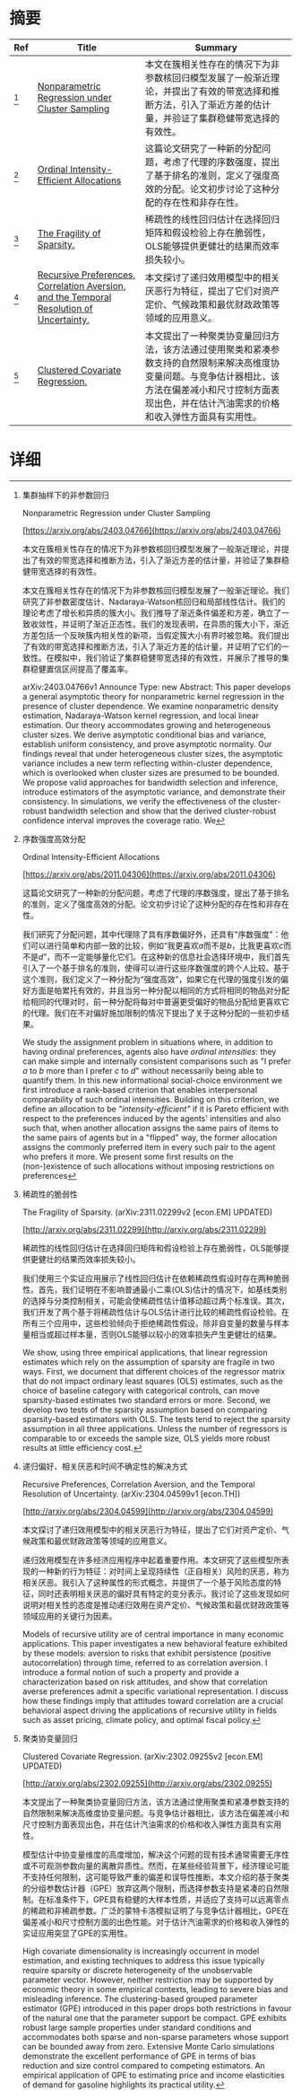 # 摘要

| Ref | Title | Summary |
| --- | --- | --- |
| [^1] | [Nonparametric Regression under Cluster Sampling](https://arxiv.org/abs/2403.04766) | 本文在簇相关性存在的情况下为非参数核回归模型发展了一般渐近理论，并提出了有效的带宽选择和推断方法，引入了渐近方差的估计量，并验证了集群稳健带宽选择的有效性。 |
| [^2] | [Ordinal Intensity-Efficient Allocations](https://arxiv.org/abs/2011.04306) | 这篇论文研究了一种新的分配问题，考虑了代理的序数强度，提出了基于排名的准则，定义了强度高效的分配。论文初步讨论了这种分配的存在性和非存在性。 |
| [^3] | [The Fragility of Sparsity.](http://arxiv.org/abs/2311.02299) | 稀疏性的线性回归估计在选择回归矩阵和假设检验上存在脆弱性，OLS能够提供更健壮的结果而效率损失较小。 |
| [^4] | [Recursive Preferences, Correlation Aversion, and the Temporal Resolution of Uncertainty.](http://arxiv.org/abs/2304.04599) | 本文探讨了递归效用模型中的相关厌恶行为特征，提出了它们对资产定价、气候政策和最优财政政策等领域的应用意义。 |
| [^5] | [Clustered Covariate Regression.](http://arxiv.org/abs/2302.09255) | 本文提出了一种聚类协变量回归方法，该方法通过使用聚类和紧凑参数支持的自然限制来解决高维度协变量问题。与竞争估计器相比，该方法在偏差减小和尺寸控制方面表现出色，并在估计汽油需求的价格和收入弹性方面具有实用性。 |

# 详细

[^1]: 集群抽样下的非参数回归

    Nonparametric Regression under Cluster Sampling

    [https://arxiv.org/abs/2403.04766](https://arxiv.org/abs/2403.04766)

    本文在簇相关性存在的情况下为非参数核回归模型发展了一般渐近理论，并提出了有效的带宽选择和推断方法，引入了渐近方差的估计量，并验证了集群稳健带宽选择的有效性。

    

    本文在簇相关性存在的情况下为非参数核回归模型发展了一般渐近理论。我们研究了非参数密度估计、Nadaraya-Watson核回归和局部线性估计。我们的理论考虑了增长和异质的簇大小。我们推导了渐近条件偏差和方差，确立了一致收敛性，并证明了渐近正态性。我们的发现表明，在异质的簇大小下，渐近方差包括一个反映簇内相关性的新项，当假定簇大小有界时被忽略。我们提出了有效的带宽选择和推断方法，引入了渐近方差的估计量，并证明了它们的一致性。在模拟中，我们验证了集群稳健带宽选择的有效性，并展示了推导的集群稳健置信区间提高了覆盖率。

    arXiv:2403.04766v1 Announce Type: new  Abstract: This paper develops a general asymptotic theory for nonparametric kernel regression in the presence of cluster dependence. We examine nonparametric density estimation, Nadaraya-Watson kernel regression, and local linear estimation. Our theory accommodates growing and heterogeneous cluster sizes. We derive asymptotic conditional bias and variance, establish uniform consistency, and prove asymptotic normality. Our findings reveal that under heterogeneous cluster sizes, the asymptotic variance includes a new term reflecting within-cluster dependence, which is overlooked when cluster sizes are presumed to be bounded. We propose valid approaches for bandwidth selection and inference, introduce estimators of the asymptotic variance, and demonstrate their consistency. In simulations, we verify the effectiveness of the cluster-robust bandwidth selection and show that the derived cluster-robust confidence interval improves the coverage ratio. We 
    
[^2]: 序数强度高效分配

    Ordinal Intensity-Efficient Allocations

    [https://arxiv.org/abs/2011.04306](https://arxiv.org/abs/2011.04306)

    这篇论文研究了一种新的分配问题，考虑了代理的序数强度，提出了基于排名的准则，定义了强度高效的分配。论文初步讨论了这种分配的存在性和非存在性。

    

    我们研究了分配问题，其中代理除了具有序数偏好外，还具有"序数强度"：他们可以进行简单和内部一致的比较，例如“我更喜欢$a$而不是$b$，比我更喜欢$c$而不是$d$”，而不一定能够量化它们。在这种新的信息社会选择环境中，我们首先引入了一个基于排名的准则，使得可以进行这些序数强度的跨个人比较。基于这个准则，我们定义了一种分配为“强度高效”，如果它在代理的强度引发的偏好方面是帕累托有效的，并且当另一种分配以相同的方式将相同的物品对分配给相同的代理对时，前一种分配将每对中普遍更受偏好的物品分配给更喜欢它的代理。我们在不对偏好施加限制的情况下提出了关于这种分配的一些初步结果。

    We study the assignment problem in situations where, in addition to having ordinal preferences, agents also have *ordinal intensities*: they can make simple and internally consistent comparisons such as "I prefer $a$ to $b$ more than I prefer $c$ to $d$" without necessarily being able to quantify them. In this new informational social-choice environment we first introduce a rank-based criterion that enables interpersonal comparability of such ordinal intensities. Building on this criterion, we define an allocation to be *"intensity-efficient"* if it is Pareto efficient with respect to the preferences induced by the agents' intensities and also such that, when another allocation assigns the same pairs of items to the same pairs of agents but in a "flipped" way, the former allocation assigns the commonly preferred item in every such pair to the agent who prefers it more. We present some first results on the (non-)existence of such allocations without imposing restrictions on preferences 
    
[^3]: 稀疏性的脆弱性

    The Fragility of Sparsity. (arXiv:2311.02299v2 [econ.EM] UPDATED)

    [http://arxiv.org/abs/2311.02299](http://arxiv.org/abs/2311.02299)

    稀疏性的线性回归估计在选择回归矩阵和假设检验上存在脆弱性，OLS能够提供更健壮的结果而效率损失较小。

    

    我们使用三个实证应用展示了线性回归估计在依赖稀疏性假设时存在两种脆弱性。首先，我们证明在不影响普通最小二乘(OLS)估计的情况下，如基线类别的选择与分类控制相关，可能会使稀疏性估计值移动超过两个标准误。其次，我们开发了两个基于将稀疏性估计与OLS估计进行比较的稀疏性假设检验。在所有三个应用中，这些检验倾向于拒绝稀疏性假设。除非自变量的数量与样本量相当或超过样本量，否则OLS能够以较小的效率损失产生更健壮的结果。

    We show, using three empirical applications, that linear regression estimates which rely on the assumption of sparsity are fragile in two ways. First, we document that different choices of the regressor matrix that do not impact ordinary least squares (OLS) estimates, such as the choice of baseline category with categorical controls, can move sparsity-based estimates two standard errors or more. Second, we develop two tests of the sparsity assumption based on comparing sparsity-based estimators with OLS. The tests tend to reject the sparsity assumption in all three applications. Unless the number of regressors is comparable to or exceeds the sample size, OLS yields more robust results at little efficiency cost.
    
[^4]: 递归偏好、相关厌恶和时间不确定性的解决方式

    Recursive Preferences, Correlation Aversion, and the Temporal Resolution of Uncertainty. (arXiv:2304.04599v1 [econ.TH])

    [http://arxiv.org/abs/2304.04599](http://arxiv.org/abs/2304.04599)

    本文探讨了递归效用模型中的相关厌恶行为特征，提出了它们对资产定价、气候政策和最优财政政策等领域的应用意义。

    

    递归效用模型在许多经济应用程序中起着重要作用。本文研究了这些模型所表现的一种新的行为特征：对时间上呈现持续性（正自相关）风险的厌恶，称为相关厌恶。我引入了这种属性的形式概念，并提供了一个基于风险态度的特征，同时还表明相关厌恶的偏好具有特定的变分表示。我讨论了这些发现如何说明对相关性的态度是推动递归效用在资产定价、气候政策和最优财政政策等领域应用的关键行为因素。

    Models of recursive utility are of central importance in many economic applications. This paper investigates a new behavioral feature exhibited by these models: aversion to risks that exhibit persistence (positive autocorrelation) through time, referred to as correlation aversion. I introduce a formal notion of such a property and provide a characterization based on risk attitudes, and show that correlation averse preferences admit a specific variational representation. I discuss how these findings imply that attitudes toward correlation are a crucial behavioral aspect driving the applications of recursive utility in fields such as asset pricing, climate policy, and optimal fiscal policy.
    
[^5]: 聚类协变量回归

    Clustered Covariate Regression. (arXiv:2302.09255v2 [econ.EM] UPDATED)

    [http://arxiv.org/abs/2302.09255](http://arxiv.org/abs/2302.09255)

    本文提出了一种聚类协变量回归方法，该方法通过使用聚类和紧凑参数支持的自然限制来解决高维度协变量问题。与竞争估计器相比，该方法在偏差减小和尺寸控制方面表现出色，并在估计汽油需求的价格和收入弹性方面具有实用性。

    

    模型估计中协变量维度的高度增加，解决这个问题的现有技术通常需要无序性或不可观测参数向量的离散异质性。然而，在某些经验背景下，经济理论可能不支持任何限制，这可能导致严重的偏差和误导性推断。本文介绍的基于聚类的分组参数估计器（GPE）放弃这两个限制，而选择参数支持是紧凑的自然限制。在标准条件下，GPE具有稳健的大样本性质，并适应了支持可以远离零点的稀疏和非稀疏参数。广泛的蒙特卡洛模拟证明了与竞争估计器相比，GPE在偏差减小和尺寸控制方面的出色性能。对于估计汽油需求的价格和收入弹性的实证应用突显了GPE的实用性。

    High covariate dimensionality is increasingly occurrent in model estimation, and existing techniques to address this issue typically require sparsity or discrete heterogeneity of the unobservable parameter vector. However, neither restriction may be supported by economic theory in some empirical contexts, leading to severe bias and misleading inference. The clustering-based grouped parameter estimator (GPE) introduced in this paper drops both restrictions in favour of the natural one that the parameter support be compact. GPE exhibits robust large sample properties under standard conditions and accommodates both sparse and non-sparse parameters whose support can be bounded away from zero. Extensive Monte Carlo simulations demonstrate the excellent performance of GPE in terms of bias reduction and size control compared to competing estimators. An empirical application of GPE to estimating price and income elasticities of demand for gasoline highlights its practical utility.
    

